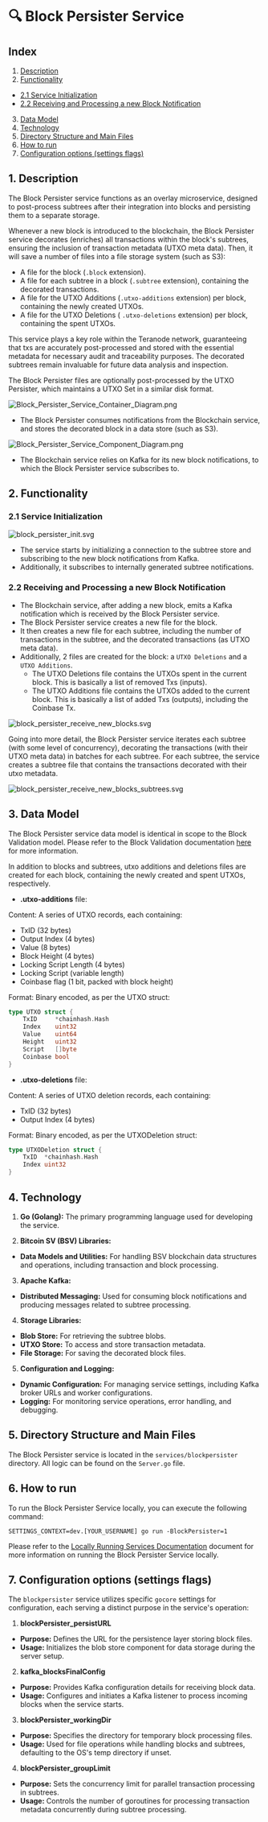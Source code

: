 # 🔍 Block Persister Service

## Index

1. [Description](#1-description)
2. [Functionality](#2-functionality)
- [2.1 Service Initialization](#21-service-initialization)
- [2.2 Receiving and Processing a new Block Notification](#22-receiving-and-processing-a-new-block-notification)
3. [Data Model](#3-data-model)
4. [Technology](#4-technology)
5. [Directory Structure and Main Files](#5-directory-structure-and-main-files)
6. [How to run](#6-how-to-run)
7. [Configuration options (settings flags)](#7-configuration-options-settings-flags)

## 1. Description

The Block Persister service functions as an overlay microservice, designed to post-process subtrees after their integration into blocks and persisting them to a separate storage.

Whenever a new block is introduced to the blockchain, the Block Persister service decorates (enriches) all transactions within the block's subtrees, ensuring the inclusion of transaction metadata (UTXO meta data). Then, it will save a number of files into a file storage system (such as S3):

- A file for the block (`.block` extension).
- A file for each subtree in a block (`.subtree` extension), containing the decorated transactions.
- A file for the UTXO Additions (`.utxo-additions` extension) per block, containing the newly created UTXOs.
- A file for the UTXO Deletions ( `.utxo-deletions` extension) per block, containing the spent UTXOs.

This service plays a key role within the Teranode network, guaranteeing that txs are accurately post-processed and stored with the essential metadata for necessary audit and traceability purposes. The decorated subtrees remain invaluable for future data analysis and inspection.

The Block Persister files are optionally post-processed by the UTXO Persister, which maintains a UTXO Set in a similar disk format.

![Block_Persister_Service_Container_Diagram.png](img/Block_Persister_Service_Container_Diagram.png)

* The Block Persister consumes notifications from the Blockchain service, and stores the decorated block in a data store (such as S3).

![Block_Persister_Service_Component_Diagram.png](img/Block_Persister_Service_Component_Diagram.png)

* The Blockchain service relies on Kafka for its new block notifications, to which the Block Persister service subscribes to.


## 2. Functionality

### 2.1 Service Initialization

![block_persister_init.svg](img/plantuml/blockpersister/block_persister_init.svg)

- The service starts by initializing a connection to the subtree store and subscribing to the new block notifications from Kafka.
- Additionally, it subscribes to internally generated subtree notifications.

### 2.2 Receiving and Processing a new Block Notification


- The Blockchain service, after adding a new block, emits a Kafka notification which is received by the Block Persister service.
- The Block Persister service creates a new file for the block.
- It then creates a new file for each subtree, including the number of transactions in the subtree, and the decorated transactions (as UTXO meta data).
- Additionally, 2 files are created for the block: a `UTXO Deletions` and a `UTXO Additions`.
  - The UTXO Deletions file contains the UTXOs spent in the current block. This is basically a list of removed Txs (inputs).
  - The UTXO Additions file contains the UTXOs added to the current block. This is basically a list of added Txs (outputs), including the Coinbase Tx.

![block_persister_receive_new_blocks.svg](img/plantuml/blockpersister/block_persister_receive_new_blocks.svg)

Going into more detail, the Block Persister service iterates each subtree (with some level of concurrency), decorating the transactions (with their UTXO meta data) in batches for each subtree. For each subtree, the service creates a subtree file that contains the transactions decorated with their utxo metadata.

![block_persister_receive_new_blocks_subtrees.svg](img/plantuml/blockpersister/block_persister_receive_new_blocks_subtrees.svg)


## 3. Data Model

The Block Persister service data model is identical in scope to the Block Validation model. Please refer to the Block Validation documentation [here](blockValidation.md#4-data-model) for more information.

In addition to blocks and subtrees, utxo additions and deletions files are created for each block, containing the newly created and spent UTXOs, respectively.

- **.utxo-additions** file:

Content: A series of UTXO records, each containing:

- TxID (32 bytes)
- Output Index (4 bytes)
- Value (8 bytes)
- Block Height (4 bytes)
- Locking Script Length (4 bytes)
- Locking Script (variable length)
- Coinbase flag (1 bit, packed with block height)

Format: Binary encoded, as per the UTXO struct:

```go
type UTXO struct {
    TxID     *chainhash.Hash
    Index    uint32
    Value    uint64
    Height   uint32
    Script   []byte
    Coinbase bool
}
```

- **.utxo-deletions** file:

Content: A series of UTXO deletion records, each containing:
- TxID (32 bytes)
- Output Index (4 bytes)

Format: Binary encoded, as per the UTXODeletion struct:

```go
type UTXODeletion struct {
    TxID  *chainhash.Hash
    Index uint32
}
```



## 4. Technology

1. **Go (Golang):** The primary programming language used for developing the service.

2. **Bitcoin SV (BSV) Libraries:**
  - **Data Models and Utilities:** For handling BSV blockchain data structures and operations, including transaction and block processing.

3. **Apache Kafka:**
  - **Distributed Messaging:** Used for consuming block notifications and producing messages related to subtree processing.

4. **Storage Libraries:**
  - **Blob Store:** For retrieving the subtree blobs.
  - **UTXO Store:** To access and store transaction metadata.
  - **File Storage:** For saving the decorated block files.

5. **Configuration and Logging:**
  - **Dynamic Configuration:** For managing service settings, including Kafka broker URLs and worker configurations.
  - **Logging:** For monitoring service operations, error handling, and debugging.


## 5. Directory Structure and Main Files

The Block Persister service is located in the `services/blockpersister` directory. All logic can be found on the `Server.go` file.

## 6. How to run

To run the Block Persister Service locally, you can execute the following command:

```shell
SETTINGS_CONTEXT=dev.[YOUR_USERNAME] go run -BlockPersister=1
```

Please refer to the [Locally Running Services Documentation](../locallyRunningServices.md) document for more information on running the Block Persister Service locally.


## 7. Configuration options (settings flags)

The `blockpersister` service utilizes specific `gocore` settings for configuration, each serving a distinct purpose in the service's operation:

1. **blockPersister_persistURL**
  - **Purpose:** Defines the URL for the persistence layer storing block files.
  - **Usage:** Initializes the blob store component for data storage during the server setup.

2. **kafka_blocksFinalConfig**
  - **Purpose:** Provides Kafka configuration details for receiving block data.
  - **Usage:** Configures and initiates a Kafka listener to process incoming blocks when the service starts.

3. **blockPersister_workingDir**
  - **Purpose:** Specifies the directory for temporary block processing files.
  - **Usage:** Used for file operations while handling blocks and subtrees, defaulting to the OS's temp directory if unset.

4. **blockPersister_groupLimit**
  - **Purpose:** Sets the concurrency limit for parallel transaction processing in subtrees.
  - **Usage:** Controls the number of goroutines for processing transaction metadata concurrently during subtree processing.
